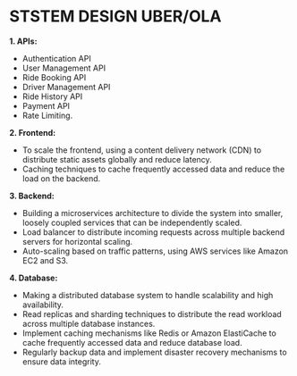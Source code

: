 # STSTEM DESIGN UBER/OLA

**1. APIs:**
- Authentication API
- User Management API
- Ride Booking API
- Driver Management API
- Ride History API
- Payment API
- Rate Limiting.

**2. Frontend:**
- To scale the frontend, using a content delivery network (CDN) to distribute static assets globally and reduce latency.
- Caching techniques to cache frequently accessed data and reduce the load on the backend.

**3. Backend:**
- Building a microservices architecture to divide the system into smaller, loosely coupled services that can be independently scaled.
- Load balancer to distribute incoming requests across multiple backend servers for horizontal scaling.
- Auto-scaling based on traffic patterns, using AWS services like Amazon EC2 and S3.

**4. Database:**

- Making a distributed database system to handle scalability and high availability.
- Read replicas and sharding techniques to distribute the read workload across multiple database instances.
- Implement caching mechanisms like Redis or Amazon ElastiCache to cache frequently accessed data and reduce database load.
- Regularly backup data and implement disaster recovery mechanisms to ensure data integrity.
